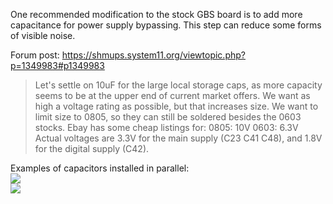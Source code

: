 One recommended modification to the stock GBS board is to add more capacitance for power supply bypassing.
This step can reduce some forms of visible noise.

Forum post: https://shmups.system11.org/viewtopic.php?p=1349983#p1349983
> Let's settle on 10uF for the large local storage caps, as more capacity seems to be at the upper end of current market offers.
> We want as high a voltage rating as possible, but that increases size. We want to limit size to 0805, so they can still be soldered besides the 0603 stocks.
> Ebay has some cheap listings for:
> 0805: 10V
> 0603: 6.3V
> Actual voltages are 3.3V for the main supply (C23 C41 C48), and 1.8V for the digital supply (C42).
   
Examples of capacitors installed in parallel:   
![](https://i.imgur.com/nfrRZc6.jpg)   
![](https://i.imgur.com/DVQ0Wkz.jpg)